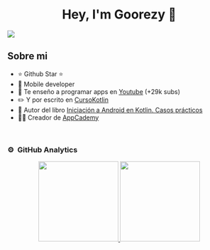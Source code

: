 <div align="center">
<h1 align="center">Hey, I'm Goorezy 👋</h1>
</div>
<img src="https://i.imgur.com/weNbhGZ.png">

## Sobre mi

- ⭐ Github Star ⭐ 
- 📲 Mobile developer
- 🎥 Te enseño a programar apps en [Youtube](https://youtube.com/aristidevs?sub_confirmation=1) (+29k subs)
- ✏️ Y por escrito en [CursoKotlin](https://cursokotlin.com)
- 📗 Autor del libro [Iniciación a Android en Kotlin. Casos prácticos](https://www.paraninfo.es/catalogo/9788428340922/iniciacion-a-android-en-kotlin--casos-practicos)
- 🧑‍🏫 Creador de [AppCademy](https://appcademy.dev)
<br>

### ⚙️ &nbsp;GitHub Analytics

<p align="center">
<a href="https://github.com/GoorezyEST">
  <img height="180em" src="https://github-readme-stats-eight-theta.vercel.app/api?username=GoorezyEST&show_icons=true&theme=ocean_dark&include_all_commits=true&count_private=true"/>
  <img height="180em" src="https://github-readme-stats-eight-theta.vercel.app/api/top-langs/?username=GoorezyEST&layout=compact&langs_count=8&theme=ocean_dark"/>
</a>
</p>
